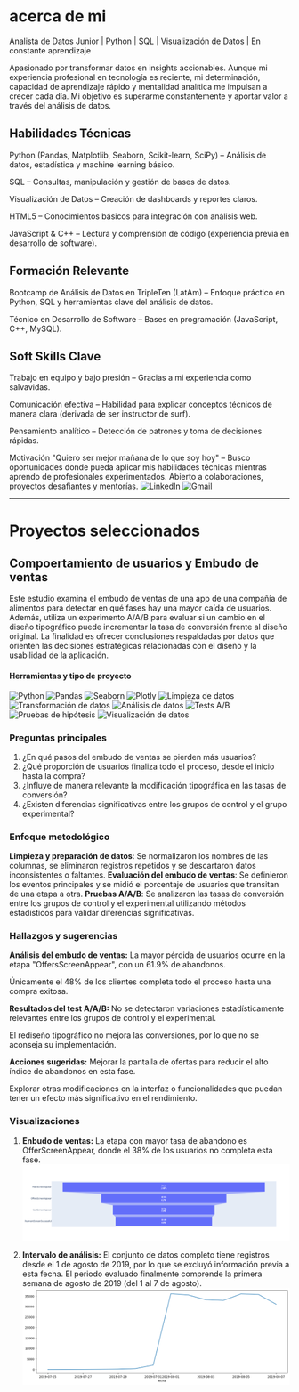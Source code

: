 # acerca de mi
Analista de Datos Junior | Python | SQL | Visualización de Datos | En constante aprendizaje

Apasionado por transformar datos en insights accionables. Aunque mi experiencia profesional en tecnología es reciente, mi determinación, capacidad de aprendizaje rápido y mentalidad analítica me impulsan a crecer cada día. Mi objetivo es superarme constantemente y aportar valor a través del análisis de datos.

## Habilidades Técnicas
Python (Pandas, Matplotlib, Seaborn, Scikit-learn, SciPy) – Análisis de datos, estadística y machine learning básico.

SQL – Consultas, manipulación y gestión de bases de datos.

Visualización de Datos – Creación de dashboards y reportes claros.

HTML5 – Conocimientos básicos para integración con análisis web.

JavaScript & C++ – Lectura y comprensión de código (experiencia previa en desarrollo de software).

## Formación Relevante
Bootcamp de Análisis de Datos en TripleTen (LatAm) – Enfoque práctico en Python, SQL y herramientas clave del análisis de datos.

Técnico en Desarrollo de Software – Bases en programación (JavaScript, C++, MySQL).

## Soft Skills Clave
Trabajo en equipo y bajo presión – Gracias a mi experiencia como salvavidas.

Comunicación efectiva – Habilidad para explicar conceptos técnicos de manera clara (derivada de ser instructor de surf).

Pensamiento analítico – Detección de patrones y toma de decisiones rápidas.

Motivación
"Quiero ser mejor mañana de lo que soy hoy" – Busco oportunidades donde pueda aplicar mis habilidades técnicas mientras aprendo de profesionales experimentados. Abierto a colaboraciones, proyectos desafiantes y mentorías.
[![LinkedIn](https://img.shields.io/badge/linkedin-%23295F98.svg?style=for-the-badge&logo=linkedin&logoColor=white)](https://www.linkedin.com/in/roberto-aldaz-corona/)
[![Gmail](https://img.shields.io/badge/Microsoft_Outlook-295F98?style=for-the-badge&logo=microsoft-outlook&logoColor=white)](mailto:roberto.aldaz@gmail.com)
***
# Proyectos seleccionados

## Compoertamiento de usuarios y Embudo de ventas

Este estudio examina el embudo de ventas de una app de una compañía de alimentos para detectar en qué fases hay una mayor caída de usuarios. Además, utiliza un experimento A/A/B para evaluar si un cambio en el diseño tipográfico puede incrementar la tasa de conversión frente al diseño original. La finalidad es ofrecer conclusiones respaldadas por datos que orienten las decisiones estratégicas relacionadas con el diseño y la usabilidad de la aplicación.

#### Herramientas y tipo de proyecto
![Python](https://img.shields.io/badge/python-357ebd?style=for-the-badge&logo=python&logoColor=white)
![Pandas](https://img.shields.io/badge/pandas-%23357ebd.svg?style=for-the-badge&logo=pandas&logoColor=white)
![Seaborn](https://img.shields.io/badge/Seaborn-357ebd?style=for-the-badge)
![Plotly](https://img.shields.io/badge/Plotly-%23357ebd.svg?style=for-the-badge&logo=plotly&logoColor=white)
![Limpieza de datos](https://img.shields.io/badge/Limpieza_de_datos-295F98?style=for-the-badge)
![Transformación de datos](https://img.shields.io/badge/Transformación_de_datos-295F98?style=for-the-badge)
![Análisis de datos](https://img.shields.io/badge/Análisis_de_datos-295F98?style=for-the-badge)
![Tests A/B](https://img.shields.io/badge/Tests_A/B-295F98?style=for-the-badge)
![Pruebas de hipótesis](https://img.shields.io/badge/Pruebas_de_hipótesis-295F98?style=for-the-badge)
![Visualización de datos](https://img.shields.io/badge/Visualización_de_datos-295F98?style=for-the-badge)

### Preguntas principales
1. ¿En qué pasos del embudo de ventas se pierden más usuarios?
2. ¿Qué proporción de usuarios finaliza todo el proceso, desde el inicio hasta la compra?
3. ¿Influye de manera relevante la modificación tipográfica en las tasas de conversión?
4. ¿Existen diferencias significativas entre los grupos de control y el grupo experimental?

### Enfoque metodológico

**Limpieza y preparación de datos**: Se normalizaron los nombres de las columnas, se eliminaron registros repetidos y se descartaron datos inconsistentes o faltantes.
**Evaluación del embudo de ventas**: Se definieron los eventos principales y se midió el porcentaje de usuarios que transitan de una etapa a otra.
**Pruebas A/A/B**: Se analizaron las tasas de conversión entre los grupos de control y el experimental utilizando métodos estadísticos para validar diferencias significativas.

### Hallazgos y sugerencias

**Análisis del embudo de ventas:**
La mayor pérdida de usuarios ocurre en la etapa "OffersScreenAppear", con un 61.9% de abandonos.

Únicamente el 48% de los clientes completa todo el proceso hasta una compra exitosa.

**Resultados del test A/A/B:**
No se detectaron variaciones estadísticamente relevantes entre los grupos de control y el experimental.

El rediseño tipográfico no mejora las conversiones, por lo que no se aconseja su implementación.

**Acciones sugeridas:**
Mejorar la pantalla de ofertas para reducir el alto índice de abandonos en esta fase.

Explorar otras modificaciones en la interfaz o funcionalidades que puedan tener un efecto más significativo en el rendimiento.

### Visualizaciones
 1. **Enbudo de ventas:** La etapa con mayor tasa de abandono es OfferScreenAppear, donde el 38% de los usuarios no completa esta fase.
![Funnel](/assets/img/funnel_11.png)

 2. **Intervalo de análisis:** El conjunto de datos completo tiene registros desde el 1 de agosto de 2019, por lo que se excluyó información previa a esta fecha. El periodo evaluado finalmente comprende la primera semana de agosto de 2019 (del 1 al 7 de agosto).
 ![periodo](/assets/img/line_11.png)

